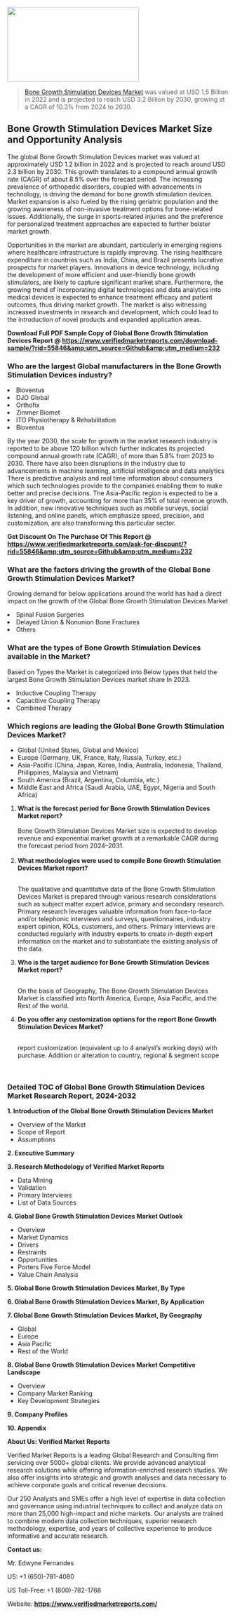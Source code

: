 <img src="https://ffe5etoiles.com/wp-content/uploads/2024/12/MST1-300x171.png" alt="" width="300" height="171" class="alignnone size-medium wp-image-20088" /><blockquote><p><p><a href="https://www.verifiedmarketreports.com/download-sample/?rid=55846&utm_source=Github&utm_medium=232" target="_blank">Bone Growth Stimulation Devices Market</a> was valued at USD 1.5 Billion in 2022 and is projected to reach USD 3.2 Billion by 2030, growing at a CAGR of 10.3% from 2024 to 2030.</p></blockquote><p><h2>Bone Growth Stimulation Devices Market Size and Opportunity Analysis</h2> <p>The global Bone Growth Stimulation Devices market was valued at approximately USD 1.2 billion in 2022 and is projected to reach around USD 2.3 billion by 2030. This growth translates to a compound annual growth rate (CAGR) of about 8.5% over the forecast period. The increasing prevalence of orthopedic disorders, coupled with advancements in technology, is driving the demand for bone growth stimulation devices. Market expansion is also fueled by the rising geriatric population and the growing awareness of non-invasive treatment options for bone-related issues. Additionally, the surge in sports-related injuries and the preference for personalized treatment approaches are expected to further bolster market growth.</p> <p>Opportunities in the market are abundant, particularly in emerging regions where healthcare infrastructure is rapidly improving. The rising healthcare expenditure in countries such as India, China, and Brazil presents lucrative prospects for market players. Innovations in device technology, including the development of more efficient and user-friendly bone growth stimulators, are likely to capture significant market share. Furthermore, the growing trend of incorporating digital technologies and data analytics into medical devices is expected to enhance treatment efficacy and patient outcomes, thus driving market growth. The market is also witnessing increased investments in research and development, which could lead to the introduction of novel products and expanded application areas.</p> </p><p class=""><strong>Download Full PDF Sample Copy of Global Bone Growth Stimulation Devices Report @ <a href="https://www.verifiedmarketreports.com/download-sample/?rid=55846&amp;utm_source=Github&amp;utm_medium=232" target="_blank">https://www.verifiedmarketreports.com/download-sample/?rid=55846&amp;utm_source=Github&amp;utm_medium=232</a></strong></p><h3 id="" class="">Who are the largest Global manufacturers in the Bone Growth Stimulation Devices industry?</h3><p><li>Bioventus</li><li> DJO Global</li><li> Orthofix</li><li> Zimmer Biomet</li><li> ITO Physiotherapy & Rehabilitation</li><li> Bioventus</li></p><div class=""><div class="" dir="" data-message-author-role="" data-message-id="" data-message-model-slug=""><div class=""><div class=""><div class=""><div class="" dir="" data-message-author-role="" data-message-id="" data-message-model-slug=""><div class=""><div class=""><p>By the year 2030, the scale for growth in the market research industry is reported to be above 120 billion which further indicates its projected compound annual growth rate (CAGR), of more than 5.8% from 2023 to 2030. There have also been disruptions in the industry due to advancements in machine learning, artificial intelligence and data analytics There is predictive analysis and real time information about consumers which such technologies provide to the companies enabling them to make better and precise decisions. The Asia-Pacific region is expected to be a key driver of growth, accounting for more than 35% of total revenue growth. In addition, new innovative techniques such as mobile surveys, social listening, and online panels, which emphasize speed, precision, and customization, are also transforming this particular sector.</p><p><strong>Get Discount On The Purchase Of This Report @&nbsp; <a href="https://www.verifiedmarketreports.com/ask-for-discount/?rid=55846&amp;utm_source=Github&amp;utm_medium=232" target="_blank">https://www.verifiedmarketreports.com/ask-for-discount/?rid=55846&amp;utm_source=Github&amp;utm_medium=232</a></strong></p></div></div></div></div></div></div></div></div><h3 id="" class="">What are the factors driving the growth of the Global Bone Growth Stimulation Devices Market?</h3><p id="" class="">Growing demand for below applications around the world has had a direct impact on the growth of the Global Bone Growth Stimulation Devices Market</p><p id="" class=""><li>Spinal Fusion Surgeries</li><li> Delayed Union & Nonunion Bone Fractures</li><li> Others</li></p><h3 id="" class="">What are the types of Bone Growth Stimulation Devices available in the Market?</h3><p id="" class="">Based on Types the Market is categorized into Below types that held the largest Bone Growth Stimulation Devices market share In 2023.</p><p id="" class=""><li>Inductive Coupling Therapy</li><li> Capacitive Coupling Therapy</li><li> Combined Therapy</li></p><h3 id="" class="">Which regions are leading the Global Bone Growth Stimulation Devices Market?</h3><ul><li>Global (United States, Global and Mexico)</li><li>Europe (Germany, UK, France, Italy, Russia, Turkey, etc.)</li><li>Asia-Pacific (China, Japan, Korea, India, Australia, Indonesia, Thailand, Philippines, Malaysia and Vietnam)</li><li>South America (Brazil, Argentina, Columbia, etc.)</li><li>Middle East and Africa (Saudi Arabia, UAE, Egypt, Nigeria and South Africa)</li></ul><p><ol><li><strong>What is the forecast period for Bone Growth Stimulation Devices Market report?<br /></strong><br /><span data-sheets-root="1" data-sheets-value="{&quot;1&quot;:2,&quot;2&quot;:&quot;XXXX size is expected to develop revenue and exponential market growth at a remarkable CAGR during the forecast period from 2024&ndash;2030.&quot;}" data-sheets-userformat="{&quot;2&quot;:12674,&quot;4&quot;:{&quot;1&quot;:2,&quot;2&quot;:16776960},&quot;10&quot;:2,&quot;11&quot;:0,&quot;15&quot;:&quot;Arial&quot;,&quot;16&quot;:12}">Bone Growth Stimulation Devices Market size is expected to develop revenue and exponential market growth at a remarkable CAGR during the forecast period from 2024&ndash;2031.</span><br /><br /></li><li><strong>What methodologies were used to compile Bone Growth Stimulation Devices Market report?<br /><br /></strong><p>The qualitative and quantitative data of the&nbsp;Bone Growth Stimulation Devices Market is prepared through various research considerations such as subject matter expert advice, primary and secondary research. Primary research leverages valuable information from face-to-face and/or telephonic interviews and surveys, questionnaires, industry expert opinion, KOLs, customers, and others. Primary interviews are conducted regularly with industry experts to create in-depth expert information on the market and to substantiate the existing analysis of the data.&nbsp;</p></li><li><strong>Who is the target audience for Bone Growth Stimulation Devices Market report?<br /><br /></strong><p>On the basis of Geography, The&nbsp;Bone Growth Stimulation Devices Market is classified into North America, Europe, Asia Pacific, and the Rest of the world.</p></li><li><strong>Do you offer any customization options for the report Bone Growth Stimulation Devices Market?<br /><br /></strong><p>report customization (equivalent up to 4 analyst&rsquo;s working days) with purchase. Addition or alteration to country, regional &amp; segment scope</p><p>&nbsp;</p></li></ol></p><h3 id="" class="">Detailed TOC of Global Bone Growth Stimulation Devices Market Research Report, 2024-2032</h3><p id="" class=""><strong>1. Introduction of the Global Bone Growth Stimulation Devices Market</strong></p><ul><li>Overview of the Market</li><li>Scope of Report</li><li>Assumptions</li></ul><p id="" class=""><strong>2. Executive Summary</strong></p><p id="" class=""><strong>3. Research Methodology of&nbsp;Verified Market Reports</strong></p><ul><li>Data Mining</li><li>Validation</li><li>Primary Interviews</li><li>List of Data Sources</li></ul><p id="" class=""><strong>4. Global Bone Growth Stimulation Devices Market Outlook</strong></p><ul><li>Overview</li><li>Market Dynamics</li><li>Drivers</li><li>Restraints</li><li>Opportunities</li><li>Porters Five Force Model</li><li>Value Chain Analysis</li></ul><p id="" class=""><strong>5. Global Bone Growth Stimulation Devices Market, By&nbsp;Type</strong></p><p id="" class=""><strong>6. Global Bone Growth Stimulation Devices Market, By Application</strong></p><p id="" class=""><strong>7. Global Bone Growth Stimulation Devices Market, By Geography</strong></p><ul><li>Global</li><li>Europe</li><li>Asia Pacific</li><li>Rest of the World</li></ul><p id="" class=""><strong>8. Global Bone Growth Stimulation Devices Market Competitive Landscape</strong></p><ul><li>Overview</li><li>Company Market Ranking</li><li>Key Development Strategies</li></ul><p id="" class=""><strong>9. Company Profiles</strong></p><p id="" class=""><strong>10. Appendix</strong></p><p id="" class=""><strong>About Us: Verified Market Reports</strong></p><p id="" class="">Verified Market Reports is a leading Global Research and Consulting firm servicing over 5000+ global clients. We provide advanced analytical research solutions while offering information-enriched research studies. We also offer insights into strategic and growth analyses and data necessary to achieve corporate goals and critical revenue decisions.</p><p id="" class="">Our 250 Analysts and SMEs offer a high level of expertise in data collection and governance using industrial techniques to collect and analyze data on more than 25,000 high-impact and niche markets. Our analysts are trained to combine modern data collection techniques, superior research methodology, expertise, and years of collective experience to produce informative and accurate research.</p><p id="" class=""><strong>Contact us:</strong></p><p id="" class="">Mr. Edwyne Fernandes</p><p id="" class="">US: +1 (650)-781-4080</p><p id="" class="">US Toll-Free: +1 (800)-782-1768</p><p id="" class="">Website: <a target="" data-test-app-aware-link=""><strong>https://www.verifiedmarketreports.com/</strong></a></p>
